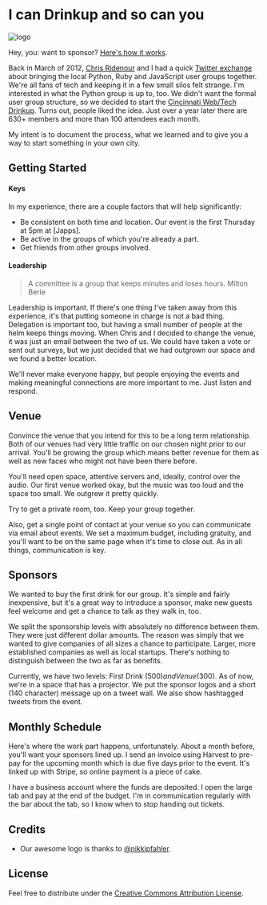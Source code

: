 # I can Drinkup and so can you

![logo](http://photos3.meetupstatic.com/photos/event/d/c/2/a/highres_107936362.jpeg)

Hey, you: want to sponsor? [Here's how it works](sponsorship.md).

Back in March of 2012, [Chris Ridenour][cridenour] and I had a quick [Twitter exchange][tweet] 
about bringing the local Python, Ruby and JavaScript user groups together. We're all fans of
tech and keeping it in a few small silos felt strange. I'm interested in what the Python group
is up to, too. We didn't want the formal user group structure, so we decided to start the 
[Cincinnati Web/Tech Drinkup][drinkup]. Turns out, people liked the idea. Just over a year
later there are 630+ members and more than 100 attendees each month.

My intent is to document the process, what we learned and to give you a way to start something
in your own city.

## Getting Started

#### Keys

In my experience, there are a couple factors that will help significantly:

* Be consistent on both time and location. Our event is the first Thursday at 5pm at [Japps].
* Be active in the groups of which you're already a part.
* Get friends from other groups involved.

#### Leadership

> A committee is a group that keeps minutes and loses hours.
  Milton Berle

Leadership is important. If there's one thing I've taken away from this experience, it's that
putting someone in charge is not a bad thing. Delegation is important too, but having a small
number of people at the helm keeps things moving. When Chris and I decided to change the venue,
it was just an email between the two of us. We could have taken a vote or sent out surveys, but
we just decided that we had outgrown our space and we found a better location.

We'll never make everyone happy, but people enjoying the events and making meaningful connections
are more important to me. Just listen and respond.

## Venue

Convince the venue that you intend for this to be a long term relationship. Both of our venues
had very little traffic on our chosen night prior to our arrival. You'll be growing the group
which means better revenue for them as well as new faces who might not have been there before.

You'll need open space, attentive servers and, ideally, control over the audio. Our first venue
worked okay, but the music was too loud and the space too small. We outgrew it pretty quickly.

Try to get a private room, too. Keep your group together.

Also, get a single point of contact at your venue so you can communicate via email about events.
We set a maximum budget, including gratuity, and you'll want to be on the same page when it's
time to close out. As in all things, communication is key.

## Sponsors

We wanted to buy the first drink for our group. It's simple and fairly inexpensive, but it's a
great way to introduce a sponsor, make new guests feel welcome and get a chance to talk as they
walk in, too.

We split the sponsorship levels with absolutely no difference between them. They were just 
different dollar amounts. The reason was simply that we wanted to give companies of all sizes a
chance to participate. Larger, more established companies as well as local startups. There's
nothing to distinguish between the two as far as benefits.

Currently, we have two levels: First Drink ($500) and Venue ($300). As of now, we're in a space
that has a projector. We put the sponsor logos and a short (140 character) message up on a 
tweet wall. We also show hashtagged tweets from the event.

## Monthly Schedule

Here's where the work part happens, unfortunately. About a month before, you'll want your
sponsors lined up. I send an invoice using Harvest to pre-pay for the upcoming month which is 
due five days prior to the event. It's linked up with Stripe, so online payment is a piece
of cake.

I have a business account where the funds are deposited. I open the large tab and pay at the 
end of the budget. I'm in communication regularly with the bar about the tab, so I know when to
stop handing out tickets.

## Credits

* Our awesome logo is thanks to [@nikkipfahler](https://twitter.com/nikkipfahler).

## License

Feel free to distribute under the [Creative Commons Attribution License][cc].

[tweet]: https://twitter.com/cdmwebs/status/185829571394932736
[cridenour]: https://twitter.com/cridenour
[drinkup]: http://www.meetup.com/Cincinnati-Web-Tech-Drinkup/
[cc]: http://creativecommons.org/licenses/by/3.0/us/
